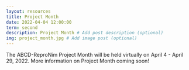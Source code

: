 ```yaml
---
layout: resources
title: Project Month
date: 2022-04-04 12:00:00
term: second
description: Project Month # Add post description (optional)
img: project_month.jpg # Add image post (optional)
---
```


The ABCD-ReproNim Project Month will be held virtually on April 4 - April 29, 2022. More information on Project Month coming soon!

<!---

Check out the proposed projects [here](https://github.com/ABCD-ReproNim/projects/issues)! Please note that only individuals who have obtained [ABCD data access](https://docs.google.com/document/d/18hsT2x15bypuXFcfMQb9Ck_YEB7VvY2j4w5hwbV78A4/edit?usp=sharing) and have provided us with confirmation of their Data Use Certifications (DUCs) will be able to participate in Project Week.

**Project Week Schedule:** The schedule for Project Week can be found on the [ABCD-ReproNim Google Calendar](https://calendar.google.com/calendar?cid=YWJjZHJlcHJvbmltQGdtYWlsLmNvbQ). You can also view a detailed description of events on the [Project Week Outline](https://docs.google.com/document/d/1y5RqRw_ow7O3hTgwFBBsa6T9NaczIDwNM35qcRrw8fk/edit?usp=sharing)

**Resources for Project Week:**

• Our virtual meeting place for Project Week will be on [Gather.Town](https://gather.town/app/vC4xzIIrfbFvptPB/abcd-repronim). The password to join has been emailed to you. Feel free to use this space to meet with your project team as needed or to virtually hang out with others during the week (there's a game room!) All presentations will be held in the lecture hall marked as room 400 in the Gather.Town space. The lecture hall is located all the way to the right of your screen when you enter.

• Project teams will be communicating primarily via private channels in the [ABCD-ReproNim Slack](http://abcd-repronim.slack.com). If you are attending Project Week please [send us a message](mailto:info@abcd-repronim.org) so that we can add you to the appropriate Project Week Slack channels.

• Please check out our [Project Week Outline](https://docs.google.com/document/d/1y5RqRw_ow7O3hTgwFBBsa6T9NaczIDwNM35qcRrw8fk/edit?usp=sharing) and [Project Week FAQ](https://docs.google.com/document/d/1fGYlcQQBqxsoEMnD3al1cKg1Zz0dXGY0thmcrRRYydc/edit?usp=sharing) for more information about Project Weekl

• [Here](https://docs.google.com/presentation/d/1yaISzpru7dApTVccquoJDVZxbryuiSyHnMLNUR5McTM/edit?usp=sharing) is a presentation about what to expect and how to prepare.

--->
